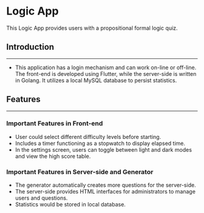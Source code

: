 # Logic App
This Logic App provides users with a propositional formal logic quiz.

## Introduction
***
* This application has a login mechanism and can work on-line or off-line. The front-end is developed using Flutter, while the server-side is written in Golang. It utilizes a local MySQL database to persist statistics.

## Features 
***
### Important Features in Front-end
* User could select different difficulty levels before starting.
* Includes a timer functioning as a stopwatch to display elapsed time.
* In the settings screen, users can toggle between light and dark modes and view the high score table.
### Important Features in Server-side and Generator
* The generator automatically creates more questions for the server-side. 
* The server-side provides HTML interfaces for administrators to manage users and questions.
* Statistics would be stored in local database. 
